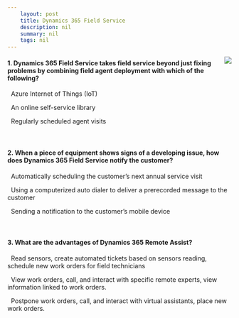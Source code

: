 ```yaml
---
    layout: post
    title: Dynamics 365 Field Service 
    description: nil
    summary: nil
    tags: nil
---
```



 <a target="_blank" href="https://docs.microsoft.com/en-us/learn/modules/dynamics-365-for-field-service/5-knowledge-check/"><i class="fas fa-external-link-alt"></i> </a>
 <img align="right" src="https://docs.microsoft.com/en-us/learn/achievements/d365-for-field-service.svg">
####  1. Dynamics 365 Field Service takes field service beyond just fixing problems by combining field agent deployment with which of the following?


<i class='fas fa-check-square' style='color: Dodgerblue;'></i> &nbsp;&nbsp;Azure Internet of Things (IoT)

<i class='far fa-square'></i> &nbsp;&nbsp;An online self-service library

<i class='far fa-square'></i> &nbsp;&nbsp;Regularly scheduled agent visits
<br />
<br />
<br />

####  2. When a piece of equipment shows signs of a developing issue, how does Dynamics 365 Field Service notify the customer?


<i class='far fa-square'></i> &nbsp;&nbsp;Automatically scheduling the customer’s next annual service visit

<i class='far fa-square'></i> &nbsp;&nbsp;Using a computerized auto dialer to deliver a prerecorded message to the customer

<i class='fas fa-check-square' style='color: Dodgerblue;'></i> &nbsp;&nbsp;Sending a notification to the customer’s mobile device
<br />
<br />
<br />

####  3. What are the advantages of Dynamics 365 Remote Assist?


<i class='far fa-square'></i> &nbsp;&nbsp;Read sensors, create automated tickets based on sensors reading, schedule new work orders for field technicians

<i class='fas fa-check-square' style='color: Dodgerblue;'></i> &nbsp;&nbsp;View work orders, call, and interact with specific remote experts, view information linked to work orders.

<i class='far fa-square'></i> &nbsp;&nbsp;Postpone work orders, call, and interact with virtual assistants, place new work orders.
<br />
<br />
<br />
